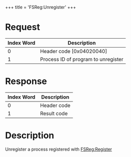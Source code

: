 +++
title = 'FSReg:Unregister'
+++

# Request

| Index Word | Description                         |
|------------|-------------------------------------|
| 0          | Header code \[0x04020040\]          |
| 1          | Process ID of program to unregister |

# Response

| Index Word | Description |
|------------|-------------|
| 0          | Header code |
| 1          | Result code |

# Description

Unregister a process registered with
[FSReg:Register](FSReg:Register "wikilink")
